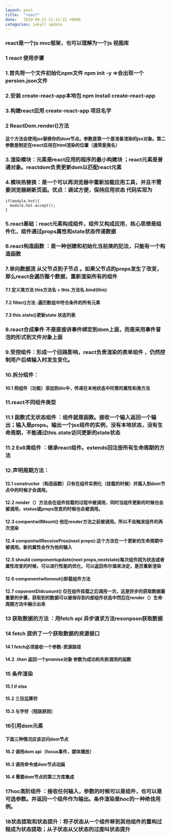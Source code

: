 ```yaml
---
layout: post
title:  "react"
date:   2019-09-21 11:11:32 +0800
categories: jekyll update
---
```


### react是一个js mvc框架，也可以理解为一个js 视图库

 

### 1 react 使用步骤

### 1.首先将一个文件初始化npm文件 npm  init -y =>会出现一个           persion.json文件

### 2.安装 create-react-app本地包  npm install  create-react-app

### 3.构建react应用 create-react-app 项目名字

### 2 ReactDom.render()方法  

#### 这个方法会使用jsx替换你的dom节点。参数是第一个是准备渲染的jsx对象。第二参数是制定在react应用在html渲染的位置（通常是类名）

### 3.渲染模块：元素是react应用的程序的最小构建块 ；react元素是普通对象。reactdom负责更新dom以匹配react元素

### 4.模块热替换：是一个可以再浏览器中重新加载应用工具，并且不需要浏览器刷新页面。优点：调试方便，保持应用状态 代码实现为

```
if(module.hot){
  module.hot.accept();
}
```

### 5.react基础：react元素构成组件，组件又构成应用，核心思想是组件化，组件通过props属性和state状态传递数据

### 6.react构造函数 ：是一种创建和初始化当前类的犯法，只能有一个构造函数

### 7.单向数据流 从父节点到子节点 。如果父节点的props发生了改变，那么react会遍历整个数据，重新渲染所有的组件

#### 7.1 定义类方法  this方法名  = this.方法名.bind(this)

#### 7.2 filter()方法 :遍历数组中符合条件的所有元素

#### 7.3 this.state()更新state 状态列表

### 8.react合成事件 不是直接讲事件绑定到dom上面，而是采用事件冒泡的形式到文件对象上面

### 9.受控组件：形成一个回路影响，react负责渲染的表单组件 ，仍然控制用户后续输入时发生变化。

### 10.拆分组件：

#### 10.1 把组件（功能）添加到div中，传递在本地状态中托管的属性和类方法

### 11.react不同组件类型

### 11.1 函数式无状态组件 ：组件就是函数。接收一个输入返回一个输出；输入是props。输出一个jsx组件的实例，没有本地状态，没有生命周期，不能通过this.state访问更新的state状态

### 11.2 Es6类组件 ：继承react组件。extends回注册所有生命周期的方法

### 12.声明周期方法：

#### 12.1 constructor（构造函数）只有在组件实例化（挂载的时候）并插入到dom节点中的时候才会调用。

#### 12.2 render（）方法会在组件挂载的过程中被调用，同时当组件更新的时候也会被调用，status或props改变的时候也会被调用。

#### 12.3 compentwilMount() 他在render方法之前被调用。所以不会触发组件的再次渲染

#### 12.4 compontwilReceivePros(next props):这个方法在一个更新的生命周期中被调用。新的属性会作为他的输入

#### 12.5 should componentupdate(next props,nextstate)每次组件因为状态或者属性改变的时候，可以进行性能的优化，可以返回布尔值来决定，是否重新渲染

#### 12.6 componentwilomout()卸载组件方法

#### 12.7 coponentDidcuount() 仅在组件挂载之后调用一次，这是异步的获取数据最重要的步骤，获取到的数据可以被保存到内部组件状态中然后在render（）生命周期方法中展示出来

### 13 获取数据的方法 ：用fetch api 异步请求方法resonpson获取数据

### 14 fetch 提供了一个获取数据的资源接口

#### 14.1 fetch必须接收一个参数-资源路径 

#### 14.2 .then 返回一个promise对象 参数为成功和失败调用的函数 

### 15 条件渲染

#### 15.1 if else

#### 15.2 三目运算符

#### 15.3 与字符（短路原则）

### 16引用dom元素

#### 下面三种情况应该访问dom节点

#### 16.2 调用dom api（focus事件，媒体播放）

#### 16.3 调用命令或dom节点动画

#### 16.4 需要dom节点的第三方库集成

### 17hoc高阶组件 ：接收任何输入，参数的时候可以是组件，也可以是可选参数。并返回一个组件作为输出。条件渲染是hoc的一种绝佳用例。

### 18状态提取和状态提升：将子状态从一个组件移到其他组件的重构过程成为状态提取；从子状态从父状态的过度叫状态提升

#### #### 

[jekyll-docs]: https://jekyllrb.com/docs/home
[jekyll-gh]:   https://github.com/jekyll/jekyll
[jekyll-talk]: https://talk.jekyllrb.com/
